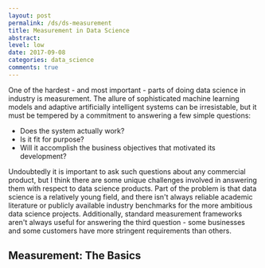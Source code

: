 ```yaml
---
layout: post
permalink: /ds/ds-measurement
title: Measurement in Data Science
abstract: 
level: low
date: 2017-09-08
categories: data_science
comments: true
---
```


One of the hardest - and most important - parts of doing data science in industry is measurement.
The allure of sophisticated machine learning models and adaptive artificially intelligent systems can be irresistable, but it must be tempered by a commitment to answering a few simple questions:

- Does the system actually work?
- Is it fit for purpose?
- Will it accomplish the business objectives that motivated its development?

Undoubtedly it is important to ask such questions about any commercial product, but I think there are some unique challenges involved in answering them with respect to data science products.
Part of the problem is that data science is a relatively young field, and there isn't always reliable academic literature or publicly available industry benchmarks for the more ambitious data science projects.
Additionally, standard measurement frameworks aren't always useful for answering the third question - some businesses and some customers have more stringent requirements than others.

## Measurement: The Basics


